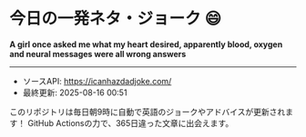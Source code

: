 # 今日の一発ネタ・ジョーク 😄



**A girl once asked me what my heart desired, apparently blood, oxygen and neural messages were all wrong answers**

---
- ソースAPI: https://icanhazdadjoke.com/
- 最終更新: 2025-08-16 00:51

このリポジトリは毎日朝9時に自動で英語のジョークやアドバイスが更新されます！
GitHub Actionsの力で、365日違った文章に出会えます。
